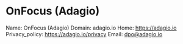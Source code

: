 
# OnFocus (Adagio)

Name: OnFocus (Adagio)
Domain: adagio.io
Home: https://adagio.io
Privacy_policy: https://adagio.io/privacy
Email: dpo@adagio.io
